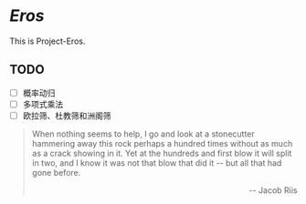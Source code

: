 <script type="text/javascript" src="http://cdn.mathjax.org/mathjax/latest/MathJax.js?config=default"></script>

# $Eros$
This is Project-Eros.

## TODO

- [ ] 概率动归
- [ ] 多项式乘法
- [ ] 欧拉筛、杜教筛和洲阁筛

> When nothing seems to help, I go and look at a stonecutter hammering away this rock perhaps a hundred times without as much as a crack showing in it. Yet at the hundreds and first blow it will split in two, and I know it was not that blow that did it -- but all that had gone before.
> <p align="right"> -- Jacob Riis</p>
